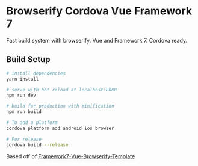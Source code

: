 # Browserify Cordova Vue Framework 7
Fast build system with browserify. Vue and Framework 7. Cordova ready.

## Build Setup

``` bash
# install dependencies
yarn install

# serve with hot reload at localhost:8080
npm run dev

# build for production with minification
npm run build

# To add a platform
cordova platform add android ios browser

# For release
cordova build --release
```

Based off of [Framework7-Vue-Browserify-Template](https://github.com/nolimits4web/Framework7-Vue-Browserify-Template) 